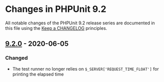 # Changes in PHPUnit 9.2

All notable changes of the PHPUnit 9.2 release series are documented in this file using the [Keep a CHANGELOG](https://keepachangelog.com/) principles.

## [9.2.0] - 2020-06-05

### Changed

* The test runner no longer relies on `$_SERVER['REQUEST_TIME_FLOAT']` for printing the elapsed time

[9.2.0]: https://github.com/sebastianbergmann/phpunit/compare/9.1...master
